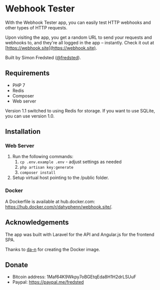 # Webhook Tester

With the Webhook Tester app, you can easily test HTTP webhooks and other types of HTTP requests. 

Upon visiting the app, you get a random URL to send your requests and webhooks to, and they're all logged in the app – instantly. Check it out at [https://webhook.site](https://webhook.site). 

Built by Simon Fredsted ([@fredsted](https://twitter.com/fredsted)).

## Requirements

* PHP 7
* Redis
* Composer
* Web server

Version 1.1 switched to using Redis for storage. If you want to use SQLite, you can use version 1.0.

## Installation

### Web Server

1. Run the following commands:
   1. `cp .env.example .env` - adjust settings as needed
   2. `php artisan key:generate`
   3. `composer install`
2. Setup virtual host pointing to the /public folder.

### Docker

A Dockerfile is available at hub.docker.com: https://hub.docker.com/r/dahyphenn/webhook.site/. 

## Acknowledgements

The app was built with Laravel for the API and Angular.js for the frontend SPA.

Thanks to [da-n](https://github.com/da-n) for creating the Docker image.

## Donate

* Bitcoin address: 1Maf64K9Wkpy7oBGEtqEda8H1H2drLSUuF
* Paypal: https://paypal.me/fredsted

